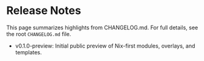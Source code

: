 # Release Notes

This page summarizes highlights from CHANGELOG.md. For full details, see the root `CHANGELOG.md` file.

- v0.1.0-preview: Initial public preview of Nix-first modules, overlays, and templates.
